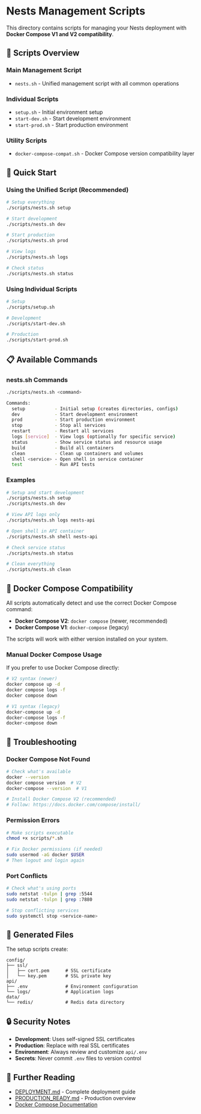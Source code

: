 # Nests Management Scripts

This directory contains scripts for managing your Nests deployment with **Docker Compose V1 and V2 compatibility**.

## 🔧 **Scripts Overview**

### **Main Management Script**
- `nests.sh` - Unified management script with all common operations

### **Individual Scripts**
- `setup.sh` - Initial environment setup
- `start-dev.sh` - Start development environment
- `start-prod.sh` - Start production environment

### **Utility Scripts**
- `docker-compose-compat.sh` - Docker Compose version compatibility layer

## 🚀 **Quick Start**

### **Using the Unified Script (Recommended)**
```bash
# Setup everything
./scripts/nests.sh setup

# Start development
./scripts/nests.sh dev

# Start production
./scripts/nests.sh prod

# View logs
./scripts/nests.sh logs

# Check status
./scripts/nests.sh status
```

### **Using Individual Scripts**
```bash
# Setup
./scripts/setup.sh

# Development
./scripts/start-dev.sh

# Production
./scripts/start-prod.sh
```

## 📋 **Available Commands**

### **nests.sh Commands**
```bash
./scripts/nests.sh <command>

Commands:
  setup           - Initial setup (creates directories, configs)
  dev             - Start development environment
  prod            - Start production environment
  stop            - Stop all services
  restart         - Restart all services
  logs [service]  - View logs (optionally for specific service)
  status          - Show service status and resource usage
  build           - Build all containers
  clean           - Clean up containers and volumes
  shell <service> - Open shell in service container
  test            - Run API tests
```

### **Examples**
```bash
# Setup and start development
./scripts/nests.sh setup
./scripts/nests.sh dev

# View API logs only
./scripts/nests.sh logs nests-api

# Open shell in API container
./scripts/nests.sh shell nests-api

# Check service status
./scripts/nests.sh status

# Clean everything
./scripts/nests.sh clean
```

## 🔄 **Docker Compose Compatibility**

All scripts automatically detect and use the correct Docker Compose command:

- **Docker Compose V2**: `docker compose` (newer, recommended)
- **Docker Compose V1**: `docker-compose` (legacy)

The scripts will work with either version installed on your system.

### **Manual Docker Compose Usage**
If you prefer to use Docker Compose directly:

```bash
# V2 syntax (newer)
docker compose up -d
docker compose logs -f
docker compose down

# V1 syntax (legacy)
docker-compose up -d
docker-compose logs -f
docker-compose down
```

## 🐛 **Troubleshooting**

### **Docker Compose Not Found**
```bash
# Check what's available
docker --version
docker compose version  # V2
docker-compose --version  # V1

# Install Docker Compose V2 (recommended)
# Follow: https://docs.docker.com/compose/install/
```

### **Permission Errors**
```bash
# Make scripts executable
chmod +x scripts/*.sh

# Fix Docker permissions (if needed)
sudo usermod -aG docker $USER
# Then logout and login again
```

### **Port Conflicts**
```bash
# Check what's using ports
sudo netstat -tulpn | grep :5544
sudo netstat -tulpn | grep :7880

# Stop conflicting services
sudo systemctl stop <service-name>
```

## 📁 **Generated Files**

The setup scripts create:

```
config/
├── ssl/
│   ├── cert.pem      # SSL certificate
│   └── key.pem       # SSL private key
api/
├── .env              # Environment configuration
└── logs/             # Application logs
data/
└── redis/            # Redis data directory
```

## 🔒 **Security Notes**

- **Development**: Uses self-signed SSL certificates
- **Production**: Replace with real SSL certificates
- **Environment**: Always review and customize `api/.env`
- **Secrets**: Never commit `.env` files to version control

## 📖 **Further Reading**

- [DEPLOYMENT.md](../DEPLOYMENT.md) - Complete deployment guide
- [PRODUCTION_READY.md](../PRODUCTION_READY.md) - Production overview
- [Docker Compose Documentation](https://docs.docker.com/compose/)